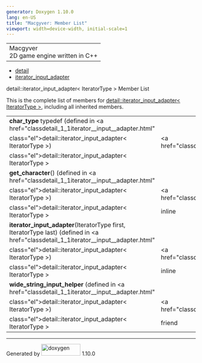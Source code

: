 ```yaml
---
generator: Doxygen 1.10.0
lang: en-US
title: "Macgyver: Member List"
viewport: width=device-width, initial-scale=1
---
```


<div id="top">

<div id="titlearea">

<table data-cellspacing="0" data-cellpadding="0">
<colgroup>
<col style="width: 100%" />
</colgroup>
<tbody>
<tr id="projectrow" class="odd">
<td id="projectalign"><div id="projectname">
Macgyver
</div>
<div id="projectbrief">
2D game engine written in C++
</div></td>
</tr>
</tbody>
</table>

</div>

<div id="main-nav">

</div>

<div id="nav-path" class="navpath">

- <a href="namespacedetail.html" class="el">detail</a>
- <a href="classdetail_1_1iterator__input__adapter.html"
  class="el">iterator_input_adapter</a>

</div>

</div>

<div class="header">

<div class="headertitle">

<div class="title">

detail::iterator_input_adapter\< IteratorType \> Member List

</div>

</div>

</div>

<div class="contents">

This is the complete list of members for
<a href="classdetail_1_1iterator__input__adapter.html"
class="el">detail::iterator_input_adapter&lt; IteratorType &gt;</a>,
including all inherited members.

|                                                                                                                                      |                                                                     |                                    |
|--------------------------------------------------------------------------------------------------------------------------------------|---------------------------------------------------------------------|------------------------------------|
| **char_type** typedef (defined in <a href="classdetail_1_1iterator__input__adapter.html"                                             
 class="el">detail::iterator_input_adapter&lt; IteratorType &gt;</a>)                                                                  | <a href="classdetail_1_1iterator__input__adapter.html"              
                                                                                                                                        class="el">detail::iterator_input_adapter&lt; IteratorType &gt;</a>  |                                    |
| **get_character**() (defined in <a href="classdetail_1_1iterator__input__adapter.html"                                               
 class="el">detail::iterator_input_adapter&lt; IteratorType &gt;</a>)                                                                  | <a href="classdetail_1_1iterator__input__adapter.html"              
                                                                                                                                        class="el">detail::iterator_input_adapter&lt; IteratorType &gt;</a>  | <span class="mlabel">inline</span> |
| **iterator_input_adapter**(IteratorType first, IteratorType last) (defined in <a href="classdetail_1_1iterator__input__adapter.html" 
 class="el">detail::iterator_input_adapter&lt; IteratorType &gt;</a>)                                                                  | <a href="classdetail_1_1iterator__input__adapter.html"              
                                                                                                                                        class="el">detail::iterator_input_adapter&lt; IteratorType &gt;</a>  | <span class="mlabel">inline</span> |
| **wide_string_input_helper** (defined in <a href="classdetail_1_1iterator__input__adapter.html"                                      
 class="el">detail::iterator_input_adapter&lt; IteratorType &gt;</a>)                                                                  | <a href="classdetail_1_1iterator__input__adapter.html"              
                                                                                                                                        class="el">detail::iterator_input_adapter&lt; IteratorType &gt;</a>  | <span class="mlabel">friend</span> |

</div>

------------------------------------------------------------------------

<span class="small">Generated
by [<img src="doxygen.svg" class="footer" width="104" height="31"
alt="doxygen" />](https://www.doxygen.org/index.html) 1.10.0</span>

